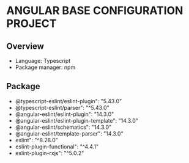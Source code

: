 # ANGULAR BASE CONFIGURATION PROJECT
## Overview
- Language: Typescript
- Package manager: npm
## Package
- @typescript-eslint/eslint-plugin": "5.43.0"
- @typescript-eslint/parser": "^5.43.0"
- @angular-eslint/eslint-plugin": "14.3.0"
- @angular-eslint/eslint-plugin-template": "14.3.0"
- @angular-eslint/schematics": "14.3.0"
- @angular-eslint/template-parser": "14.3.0"
- eslint": "^8.28.0"
- eslint-plugin-functional": "^4.4.1"
- eslint-plugin-rxjs": "^5.0.2"
